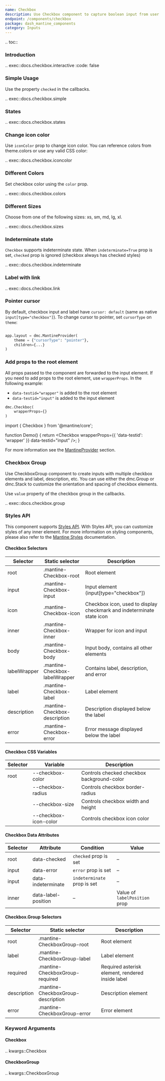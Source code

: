 ```yaml
---
name: Checkbox
description: Use Checkbox component to capture boolean input from user.
endpoint: /components/checkbox
package: dash_mantine_components
category: Inputs
---
```


.. toc::

### Introduction

.. exec::docs.checkbox.interactive
    :code: false

### Simple Usage

Use the property `checked` in the callbacks.

.. exec::docs.checkbox.simple

### States

.. exec::docs.checkbox.states

### Change icon color

Use `iconColor` prop to change icon color. You can reference colors from theme.colors or use any valid CSS color:

.. exec::docs.checkbox.iconcolor



### Different Colors

Set checkbox color using the `color` prop.

.. exec::docs.checkbox.colors

### Different Sizes

Choose from one of the following sizes: xs, sm, md, lg, xl.

.. exec::docs.checkbox.sizes

### Indeterminate state
`Checkbox` supports indeterminate state. When `indeterminate=True` prop is set, `checked` prop is ignored (checkbox
always has checked styles)

.. exec::docs.checkbox.indeterminate


### Label with link

.. exec::docs.checkbox.link


### Pointer cursor
By default, checkbox input and label have `cursor: default` (same as native `input[type="checkbox"]`). To change cursor
to pointer, set `cursorType` on `theme`:

```python

app.layout = dmc.MantineProvider(
    theme = {"cursorType": "pointer"},
    children={...}
)
```

### Add props to the root element
All props passed to the component are forwarded to the input element. If you need to add props to the root element,
use `wrapperProps`. In the following example:

- `data-testid="wrapper"` is added to the root element
- `data-testid="input"` is added to the input element

```python
dmc.Checkboc(
    wrapperProps={}
)

```
import { Checkbox } from '@mantine/core';

function Demo() {
  return <Checkbox wrapperProps={{ 'data-testid': 'wrapper' }} data-testid="input" />;
}

For more information see the [MantineProvider](/components/mantineprovider) section.

### Checkbox Group

Use CheckboxGroup component to create inputs with multiple checkbox elements and label, description, etc. You can use either
the dmc.Group or dmc.Stack to customize the orientation and spacing of checkbox elements.

Use `value` property of the checkbox group in the callbacks.

.. exec::docs.checkbox.group


### Styles API

This component supports [Styles API](/styles-api). With Styles API, you can customize styles of any inner element.
For more information on styling components,  please also refer to the [Mantine Styles](https://mantine.dev/styles/styles-overview/) documentation.

#### Checkbox Selectors

| Selector       | Static selector              | Description                                             |
|----------------|--------------------------------|---------------------------------------------------------|
| root           | .mantine-Checkbox-root         | Root element                                            |
| input          | .mantine-Checkbox-input        | Input element (input[type="checkbox"])                  |
| icon           | .mantine-Checkbox-icon         | Checkbox icon, used to display checkmark and indeterminate state icon |
| inner          | .mantine-Checkbox-inner        | Wrapper for icon and input                              |
| body           | .mantine-Checkbox-body         | Input body, contains all other elements                 |
| labelWrapper   | .mantine-Checkbox-labelWrapper | Contains label, description, and error                  |
| label          | .mantine-Checkbox-label        | Label element                                           |
| description    | .mantine-Checkbox-description  | Description displayed below the label                   |
| error          | .mantine-Checkbox-error        | Error message displayed below the label                 |

#### Checkbox CSS Variables

| Selector | Variable            | Description                                     |
|----------|----------------------|-------------------------------------------------|
| root     | --checkbox-color     | Controls checked checkbox background-color     |
|          | --checkbox-radius    | Controls checkbox border-radius                |
|          | --checkbox-size      | Controls checkbox width and height             |
|          | --checkbox-icon-color| Controls checkbox icon color                   |

#### Checkbox Data Attributes

| Selector | Attribute            | Condition                  | Value                             |
|----------|-----------------------|-----------------------------|-----------------------------------|
| root     | data-checked          | `checked` prop is set       | –                                 |
| input    | data-error            | `error` prop is set         | –                                 |
| input    | data-indeterminate    | `indeterminate` prop is set | –                                 |
| inner    | data-label-position   | –                           | Value of `labelPosition` prop     |

#### Checkbox.Group Selectors

| Selector    | Static selector                   | Description                        |
|-------------|------------------------------------|------------------------------------|
| root        | .mantine-CheckboxGroup-root        | Root element                       |
| label       | .mantine-CheckboxGroup-label       | Label element                      |
| required    | .mantine-CheckboxGroup-required    | Required asterisk element, rendered inside label |
| description | .mantine-CheckboxGroup-description | Description element                |
| error       | .mantine-CheckboxGroup-error       | Error element                      |

### Keyword Arguments

#### Checkbox

.. kwargs::Checkbox

#### CheckboxGroup

.. kwargs::CheckboxGroup
